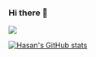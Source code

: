 ### Hi there 👋

![](https://komarev.com/ghpvc/?username=mrhonneynive)

[![Hasan's GitHub stats](https://github-readme-stats.vercel.app/api?username=mrhonneynive&count_private=true)](https://github.com/mrhonneynive/github-readme-stats)

<!--
**mrhonneynive/mrhonneynive** is a ✨ _special_ ✨ repository because its `README.md` (this file) appears on your GitHub profile.

Here are some ideas to get you started:

- 🔭 I’m currently working on ...
- 🌱 I’m currently learning ...
- 👯 I’m looking to collaborate on ...
- 🤔 I’m looking for help with ...
- 💬 Ask me about ...
- 📫 How to reach me: ...
- 😄 Pronouns: ...
- ⚡ Fun fact: ...
-->

